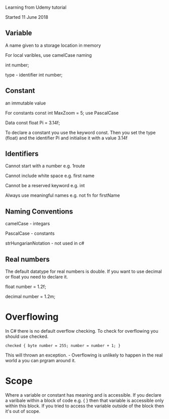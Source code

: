 Learning from Udemy tutorial

Started 11 June 2018

## Variable
A name given to a storage location in memory

For local varibles, use camelCase naming

int number;

type - identifier
int number;

## Constant 
an immutable value

For constants const int MaxZoom = 5; use PascalCase

Data
const float Pi = 3.14f;

To declare a constant you use the keyword const.
Then you set the type (float) and the identifier Pi and initialise it with a value 3.14f

## Identifiers
Cannot start with a number e.g. 1route

Cannot include white space e.g. first name

Cannot be a reserved keyword e.g. int

Always use meaningful names e.g. not fn for firstName


## Naming Conventions
camelCase - integars

PascalCase - constants

strHungarianNotation - not used in c#


## Real numbers
The default datatype for real numbers is double. If you want to use decimal or float you need to declare it.

float number = 1.2f;

decimal number = 1.2m;

# Overflowing
In C# there is no default overflow checking. To check for overflowing you should use checked.

`checked
{
byte number = 255;
number = number + 1;
}`

This will thrown an exception. - Overflowing is unlikely to happen in the real world a you can prgram around it. 

# Scope

Where a variable or constant has meaning and is accessible.
If you declare a varibale within a block of code e.g. { } then that variable is accessible only within this block.
If you tried to access the variable outside of the block then it's out of scope.
